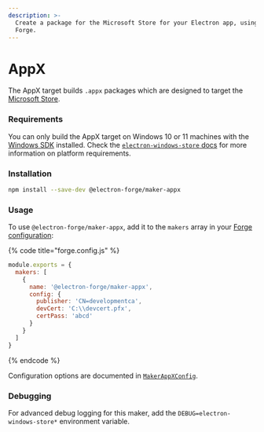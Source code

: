```yaml
---
description: >-
  Create a package for the Microsoft Store for your Electron app, using Electron
  Forge.
---
```


# AppX

The AppX target builds `.appx` packages which are designed to target the [Microsoft Store](https://apps.microsoft.com/home).

### Requirements

You can only build the AppX target on Windows 10 or 11 machines with the [Windows SDK](https://developer.microsoft.com/en-us/windows/downloads/windows-sdk/) installed. Check the [`electron-windows-store` docs](https://github.com/electron-userland/electron-windows-store) for more information on platform requirements.

### Installation

```bash
npm install --save-dev @electron-forge/maker-appx
```

### Usage

To use `@electron-forge/maker-appx`, add it to the `makers` array in your [Forge configuration](../configuration.md):

{% code title="forge.config.js" %}
```javascript
module.exports = {
  makers: [
    {
      name: '@electron-forge/maker-appx',
      config: {
        publisher: 'CN=developmentca',
        devCert: 'C:\\devcert.pfx',
        certPass: 'abcd'
      }
    }
  ]
}
```
{% endcode %}

Configuration options are documented in [`MakerAppXConfig`](https://js.electronforge.io/interfaces/\_electron\_forge\_maker\_appx.MakerAppXConfig.html).

### Debugging

For advanced debug logging for this maker, add the `DEBUG=electron-windows-store*` environment variable.
